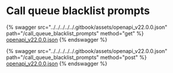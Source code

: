 # Call queue blacklist prompts

{% swagger src="../../../../../.gitbook/assets/openapi_v22.0.0.json" path="/call_queue_blacklist_prompts" method="get" %}
[openapi_v22.0.0.json](../../../../../.gitbook/assets/openapi_v22.0.0.json)
{% endswagger %}

{% swagger src="../../../../../.gitbook/assets/openapi_v22.0.0.json" path="/call_queue_blacklist_prompts" method="post" %}
[openapi_v22.0.0.json](../../../../../.gitbook/assets/openapi_v22.0.0.json)
{% endswagger %}
